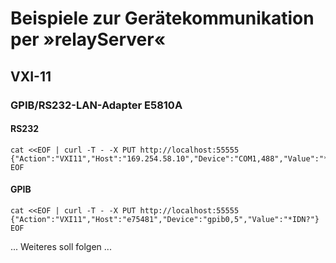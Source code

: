 # Beispiele zur Gerätekommunikation per »relayServer«

## VXI-11

### GPIB/RS232-LAN-Adapter E5810A

#### RS232
```
cat <<EOF | curl -T - -X PUT http://localhost:55555
{"Action":"VXI11","Host":"169.254.58.10","Device":"COM1,488","Value":"*IDN?"}
EOF
```

#### GPIB
```
cat <<EOF | curl -T - -X PUT http://localhost:55555
{"Action":"VXI11","Host":"e75481","Device":"gpib0,5","Value":"*IDN?"}
EOF
```

... Weiteres soll folgen ...


